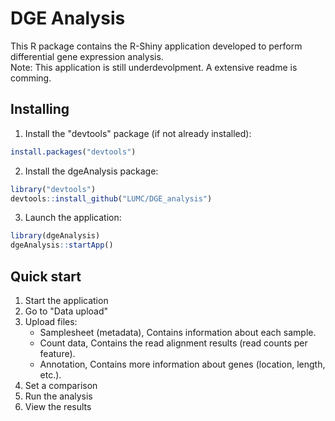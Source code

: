 # DGE Analysis

This R package contains the R-Shiny application developed to perform differential gene expression analysis.\
Note: This application is still underdevolpment. A extensive readme is comming.

## Installing
1. Install the "devtools" package (if not already installed):
```r
install.packages("devtools")
```
2. Install the dgeAnalysis package:
```r
library("devtools")
devtools::install_github("LUMC/DGE_analysis")
```
3. Launch the application:
```r
library(dgeAnalysis)
dgeAnalysis::startApp()
```

## Quick start
1. Start the application
2. Go to "Data upload"
3. Upload files:
    * Samplesheet (metadata), Contains information about each sample.
    * Count data, Contains the read alignment results (read counts per feature).
    * Annotation, Contains more information about genes (location, length, etc.).
4. Set a comparison
5. Run the analysis
6. View the results
